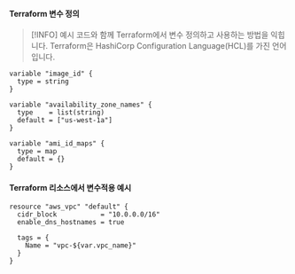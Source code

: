 #### Terraform 변수 정의
> [!INFO] 
> 예시 코드와 함께 Terraform에서 변수 정의하고 사용하는 방법을 익힙니다.
> Terraform은 HashiCorp Configuration Language(HCL)를 가진 언어입니다.
```Shell
variable "image_id" {
  type = string
}

variable "availability_zone_names" {
  type    = list(string)
  default = ["us-west-1a"]
}

variable "ami_id_maps" {
  type = map
  default = {}
}
```

#### Terraform 리소스에서 변수적용 예시
```Shell
resource "aws_vpc" "default" {
  cidr_block           = "10.0.0.0/16"
  enable_dns_hostnames = true

  tags = {
    Name = "vpc-${var.vpc_name}"
  }
}
```

